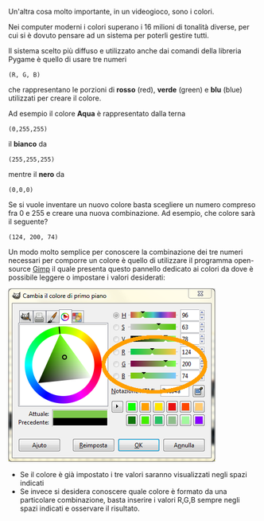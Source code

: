Un'altra cosa molto importante, in un videogioco, sono i colori.

Nei computer moderni i colori superano i 16 milioni di tonalità diverse,
per cui si è dovuto pensare ad un sistema per poterli gestire tutti.

Il sistema scelto più diffuso e utilizzato anche dai comandi della
libreria Pygame è quello di usare tre numeri

    (R, G, B)

che rappresentano le porzioni di **rosso** (red), **verde** (green) e
**blu** (blue) utilizzati per creare il colore.

Ad esempio il colore **Aqua** è rappresentato dalla terna

    (0,255,255)

il **bianco** da

    (255,255,255)

mentre il **nero** da

    (0,0,0)

Se si vuole inventare un nuovo colore basta scegliere un numero compreso
fra 0 e 255 e creare una nuova combinazione. Ad esempio, che colore sarà
il seguente?

    (124, 200, 74)

Un modo molto semplice per conoscere la combinazione dei tre numeri
necessari per comporre un colore è quello di utilizzare il programma
open-source [Gimp](http://www.gimp.org) il quale presenta questo
pannello dedicato ai colori da dove è possibile leggere o impostare i
valori desiderati:

![ 320px](../files/Bitmap_03.png " 320px")

  - Se il colore è già impostato i tre valori saranno visualizzati negli
    spazi indicati
  - Se invece si desidera conoscere quale colore è formato da una
    particolare combinazione, basta inserire i valori R,G,B sempre negli
    spazi indicati e osservare il risultato.

